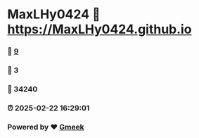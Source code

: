 # MaxLHy0424 :link: https://MaxLHy0424.github.io 
### :page_facing_up: [9](https://MaxLHy0424.github.io/tag.html) 
### :speech_balloon: 3 
### :hibiscus: 34240 
### :alarm_clock: 2025-02-22 16:29:01 
### Powered by :heart: [Gmeek](https://github.com/Meekdai/Gmeek)
